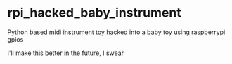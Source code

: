 # rpi_hacked_baby_instrument
Python based midi instrument toy hacked into a baby toy using raspberrypi gpios

I'll make this better in the future, I swear
